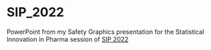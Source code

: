 # SIP_2022
PowerPoint from my Safety Graphics presentation for the Statistical Innovation in Pharma session of [SIP 2022](https://events.stat.uconn.edu/SIP2022/)
